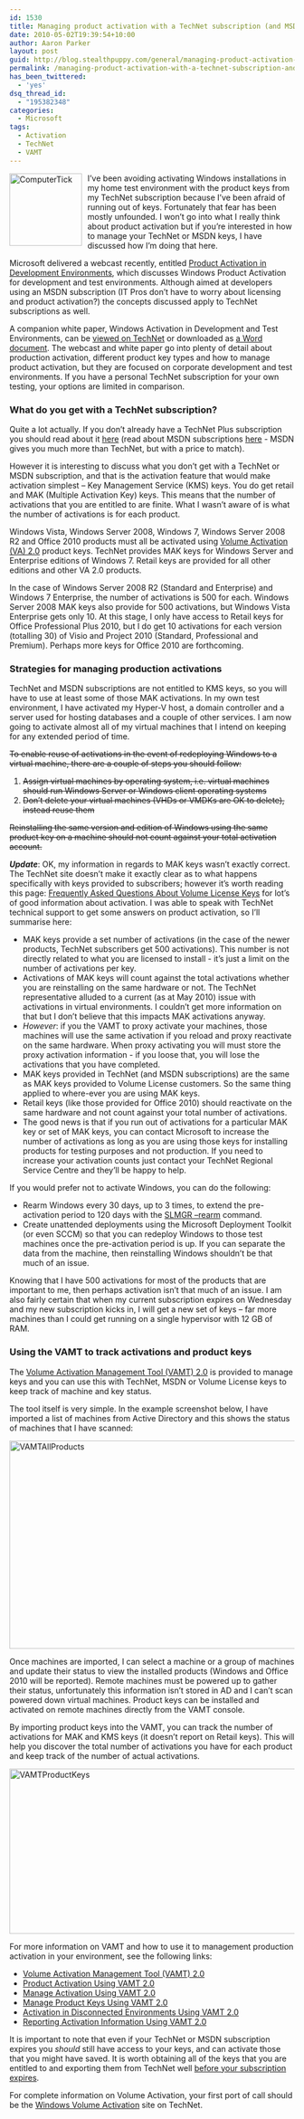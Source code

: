 ```yaml
---
id: 1530
title: Managing product activation with a TechNet subscription (and MSDN too)
date: 2010-05-02T19:39:54+10:00
author: Aaron Parker
layout: post
guid: http://blog.stealthpuppy.com/general/managing-product-activation-with-a-technet-subscription-and-msdn-too
permalink: /managing-product-activation-with-a-technet-subscription-and-msdn-too/
has_been_twittered:
  - 'yes'
dsq_thread_id:
  - "195382348"
categories:
  - Microsoft
tags:
  - Activation
  - TechNet
  - VAMT
---
```

[<img style="margin: 0px 10px 10px 0px; display: inline; border-width: 0px;" title="ComputerTick" src="http://stealthpuppy.com/wp-content/uploads/2010/05/ComputerTick_thumb.png" border="0" alt="ComputerTick" width="128" height="128" align="left" />](http://stealthpuppy.com/wp-content/uploads/2010/05/ComputerTick.png) I’ve been avoiding activating Windows installations in my home test environment with the product keys from my TechNet subscription because I’ve been afraid of running out of keys. Fortunately that fear has been mostly unfounded. I won’t go into what I really think about product activation but if you’re interested in how to manage your TechNet or MSDN keys, I have discussed how I’m doing that here.

Microsoft delivered a webcast recently, entitled [Product Activation in Development Environments](https://msevents.microsoft.com/CUI/WebCastEventDetails.aspx?culture=en-US&EventID=1032448730), which discusses Windows Product Activation for development and test environments. Although aimed at developers using an MSDN subscription (IT Pros don’t have to worry about licensing and product activation?) the concepts discussed apply to TechNet subscriptions as well.

A companion white paper, Windows Activation in Development and Test Environments, can be [viewed on TechNet](http://technet.microsoft.com/en-us/library/dd981009.aspx) or downloaded as [a Word document](http://www.microsoft.com/downloads/details.aspx?displaylang=en&FamilyID=4dea973e-8235-4bad-8f6d-e08d14d08075). The webcast and white paper go into plenty of detail about production activation, different product key types and how to manage product activation, but they are focused on corporate development and test environments. If you have a personal TechNet subscription for your own testing, your options are limited in comparison.

### What do you get with a TechNet subscription?

Quite a lot actually. If you don’t already have a TechNet Plus subscription you should read about it [here](http://technet.microsoft.com/en-us/subscriptions/default.aspx) (read about MSDN subscriptions [here](http://msdn.microsoft.com/en-us/subscriptions/default.aspx) - MSDN gives you much more than TechNet, but with a price to match).

However it is interesting to discuss what you don’t get with a TechNet or MSDN subscription, and that is the activation feature that would make activation simplest – Key Management Service (KMS) keys. You do get retail and MAK (Multiple Activation Key) keys. This means that the number of activations that you are entitled to are finite. What I wasn’t aware of is what the number of activations is for each product.

Windows Vista, Windows Server 2008, Windows 7, Windows Server 2008 R2 and Office 2010 products must all be activated using [Volume Activation (VA) 2.0](http://technet.microsoft.com/en-gb/library/cc303277.aspx) product keys. TechNet provides MAK keys for Windows Server and Enterprise editions of Windows 7. Retail keys are provided for all other editions and other VA 2.0 products.

In the case of Windows Server 2008 R2 (Standard and Enterprise) and Windows 7 Enterprise, the number of activations is 500 for each. Windows Server 2008 MAK keys also provide for 500 activations, but Windows Vista Enterprise gets only 10. At this stage, I only have access to Retail keys for Office Professional Plus 2010, but I do get 10 activations for each version (totalling 30) of Visio and Project 2010 (Standard, Professional and Premium). Perhaps more keys for Office 2010 are forthcoming.

### Strategies for managing production activations

TechNet and MSDN subscriptions are not entitled to KMS keys, so you will have to use at least some of those MAK activations. In my own test environment, I have activated my Hyper-V host, a domain controller and a server used for hosting databases and a couple of other services. I am now going to activate almost all of my virtual machines that I intend on keeping for any extended period of time.

<span style="text-decoration: line-through;">To enable reuse of activations in the event of redeploying Windows to a virtual machine, there are a couple of steps you should follow:</span>

  1. <span style="text-decoration: line-through;">Assign virtual machines by operating system, i.e. virtual machines should run Windows Server or Windows client operating systems </span>
  2. <span style="text-decoration: line-through;">Don’t delete your virtual machines (VHDs or VMDKs are OK to delete), instead reuse them </span>

<span style="text-decoration: line-through;">Reinstalling the same version and edition of Windows using the same product key on a machine should not count against your total activation account.</span>

**_Update_**: OK, my information in regards to MAK keys wasn&#8217;t exactly correct. The TechNet site doesn&#8217;t make it exactly clear as to what happens specifically with keys provided to subscribers; however it&#8217;s worth reading this page: [Frequently Asked Questions About Volume License Keys](http://www.microsoft.com/licensing/existing-customers/product-activation-faq.aspx) for lot&#8217;s of good information about activation. I was able to speak with TechNet technical support to get some answers on product activation, so I&#8217;ll summarise here:

  * MAK keys provide a set number of activations (in the case of the newer products, TechNet subscribers get 500 activations). This number is not directly related to what you are licensed to install - it&#8217;s just a limit on the number of activations per key.
  * Activations of MAK keys will count against the total activations whether you are reinstalling on the same hardware or not. The TechNet representative alluded to a current (as at May 2010) issue with activations in virtual environments. I couldn&#8217;t get more information on that but I don&#8217;t believe that this impacts MAK activations anyway.
  * _However_: if you the VAMT to proxy activate your machines, those machines will use the same activation if you reload and proxy reactivate on the same hardware. When proxy activating you will must store the proxy activation information - if you loose that, you will lose the activations that you have completed.
  * MAK keys provided in TechNet (and MSDN subscriptions) are the same as MAK keys provided to Volume License customers. So the same thing applied to where-ever you are using MAK keys.
  * Retail keys (like those provided for Office 2010) should reactivate on the same hardware and not count against your total number of activations.
  * The good news is that if you run out of activations for a particular MAK key or set of MAK keys, you can contact Microsoft to increase the number of activations as long as you are using those keys for installing products for testing purposes and not production. If you need to increase your activation counts just contact your TechNet Regional Service Centre and they&#8217;ll be happy to help.

If you would prefer not to activate Windows, you can do the following:

  * Rearm Windows every 30 days, up to 3 times, to extend the pre-activation period to 120 days with the [SLMGR –rearm](http://www.google.co.uk/search?hl=en&source=hp&q=windows+activation+rearm&btnG=Google+Search&meta=&aq=f&oq=) command.
  * Create unattended deployments using the Microsoft Deployment Toolkit (or even SCCM) so that you can redeploy Windows to those test machines once the pre-activation period is up. If you can separate the data from the machine, then reinstalling Windows shouldn’t be that much of an issue.

Knowing that I have 500 activations for most of the products that are important to me, then perhaps activation isn’t that much of an issue. I am also fairly certain that when my current subscription expires on Wednesday and my new subscription kicks in, I will get a new set of keys – far more machines than I could get running on a single hypervisor with 12 GB of RAM.

### Using the VAMT to track activations and product keys

The [Volume Activation Management Tool (VAMT) 2.0](http://www.microsoft.com/downloads/details.aspx?displaylang=en&FamilyID=ec7156d2-2864-49ee-bfcb-777b898ad582) is provided to manage keys and you can use this with TechNet, MSDN or Volume License keys to keep track of machine and key status.

The tool itself is very simple. In the example screenshot below, I have imported a list of machines from Active Directory and this shows the status of machines that I have scanned:

[<img style="display: inline; border-width: 0px;" title="VAMTAllProducts" src="http://stealthpuppy.com/wp-content/uploads/2010/05/VAMTAllProducts_thumb.png" border="0" alt="VAMTAllProducts" width="660" height="368" />](http://stealthpuppy.com/wp-content/uploads/2010/05/VAMTAllProducts.png)

Once machines are imported, I can select a machine or a group of machines and update their status to view the installed products (Windows and Office 2010 will be reported). Remote machines must be powered up to gather their status, unfortunately this information isn’t stored in AD and I can’t scan powered down virtual machines. Product keys can be installed and activated on remote machines directly from the VAMT console.

By importing product keys into the VAMT, you can track the number of activations for MAK and KMS keys (it doesn’t report on Retail keys). This will help you discover the total number of activations you have for each product and keep track of the number of actual activations.

[<img style="display: inline; border-width: 0px;" title="VAMTProductKeys" src="http://stealthpuppy.com/wp-content/uploads/2010/05/VAMTProductKeys_thumb.png" border="0" alt="VAMTProductKeys" width="660" height="292" />](http://stealthpuppy.com/wp-content/uploads/2010/05/VAMTProductKeys.png)

For more information on VAMT and how to use it to management production activation in your environment, see the following links:

  * [Volume Activation Management Tool (VAMT) 2.0](http://www.microsoft.com/downloads/details.aspx?displaylang=en&FamilyID=ec7156d2-2864-49ee-bfcb-777b898ad582)
  * [Product Activation Using VAMT 2.0](http://www.microsoft.com/downloads/details.aspx?displaylang=en&FamilyID=6e1377c3-9348-4b89-a92d-3e4801bcd2bf)
  * [Manage Activation Using VAMT 2.0](http://www.microsoft.com/downloads/details.aspx?displaylang=en&FamilyID=a6d4ee56-a19e-4b62-a5c8-94eb8b9a4d78)
  * [Manage Product Keys Using VAMT 2.0](http://www.microsoft.com/downloads/details.aspx?displaylang=en&FamilyID=812e96b3-5be5-448b-881f-d8ef9f89f37c)
  * [Activation in Disconnected Environments Using VAMT 2.0](http://www.microsoft.com/downloads/details.aspx?displaylang=en&FamilyID=0bbd06d1-f483-4e6b-9fdc-beaf28edfe4a)
  * [Reporting Activation Information Using VAMT 2.0](http://www.microsoft.com/downloads/details.aspx?displaylang=en&FamilyID=e0fb0042-4aee-4bb2-8b93-266fa29b8575)

It is important to note that even if your TechNet or MSDN subscription expires you _should_ still have access to your keys, and can activate those that you might have saved. It is worth obtaining all of the keys that you are entitled to and exporting them from TechNet well [before your subscription expires](http://stealthpuppy.com/general/export-your-product-keys-before-your-technet-subscription-expires).

For complete information on Volume Activation, your first port of call should be the [Windows Volume Activation](http://technet.microsoft.com/volumeactivation) site on TechNet.